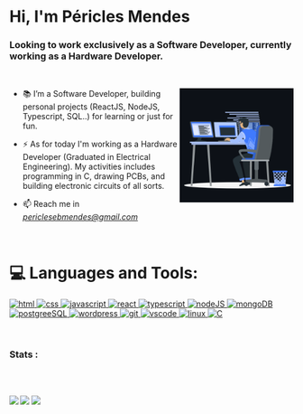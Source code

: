 <h1 align="">Hi, I'm Péricles Mendes</h1>
<h3 align="">Looking to work exclusively as a Software Developer, currently working as a Hardware Developer.</h3>
<br>
<p><img align="right" src="https://github.com/periebm/periebm/blob/main/animation_500_kxa883sd.gif" alt="peri-code" width=40% height=40% /></p>

- 📚 I’m a Software Developer, building personal projects (ReactJS, NodeJS, Typescript, SQL..) for learning or just for fun.

- ⚡ As for today I'm working as a Hardware Developer (Graduated in Electrical Engineering). My activities includes programming in C, drawing PCBs,  and building electronic circuits of all sorts.

- 📫 Reach me in *periclesebmendes@gmail.com*

<br>

# 💻 Languages and Tools:
<a href="#"><img src="https://img.icons8.com/color/48/000000/html-5--v1.png" alt="html"/> <img src="https://img.icons8.com/color/48/000000/css3.png" alt="css"/> <img src="https://img.icons8.com/color/48/000000/javascript--v1.png" alt="javascript"/> <img src="https://img.icons8.com/office/48/000000/react.png" alt="react"/> <img width="48" height="48" src="https://img.icons8.com/color/48/typescript.png" alt="typescript"/> <img src="https://img.icons8.com/fluency/48/node-js.png" alt="nodeJS"/> <img height="43" src="https://img.icons8.com/external-tal-revivo-color-tal-revivo/48/external-mongodb-a-cross-platform-document-oriented-database-program-logo-color-tal-revivo.png" alt="mongoDB"/> <img src="https://img.icons8.com/color/48/postgreesql.png" alt="postgreeSQL"/> <!-- <img width="48" height="48" src="https://img.icons8.com/color/48/docker.png" alt="docker"/> <img width="48" height="48" src="https://img.icons8.com/color/48/amazon-web-services.png" alt="amazon-web-services"/> --> <img src="https://img.icons8.com/fluency/48/000000/wordpress.png" alt="wordpress"/> <img src="https://img.icons8.com/color/48/000000/git.png" alt="git"/> <img src="https://img.icons8.com/color/48/000000/visual-studio-code-2019.png" alt="vscode"/> <img src="https://img.icons8.com/color/48/000000/linux.png" alt="linux"/> <img src="https://img.icons8.com/color/48/000000/c-programming.png" alt="C"/> </a>


<br>

<h3>Stats :</h3>

<div>
<img src="https://github-readme-stats.vercel.app/api?username=periebm&show_icons=true&locale=en&bg_color=0d1117&text_color=ffffff&icon_color=2E7AE3&repo=convoychat&hide=stars" alt="" height="150em"/>
<b>
<img src="https://github-readme-stats.vercel.app/api/top-langs?username=periebm&show_icons=true&locale=en&bg_color=0d1117&text_color=ffffff&layout=compact" alt="" bg_color=#808080 height="150em"/>
</div>
  
 ##
<div> 
   <a href="https://www.linkedin.com/in/pericles-mendes/" target="_blank"><img src="https://img.shields.io/badge/-LinkedIn-%230077B5?style=for-the-badge&logo=linkedin&logoColor=white" target="_blank"></a> 
  <a href="https://instagram.com/periebm" target="_blank"><img src="https://img.shields.io/badge/-Instagram-%23E4405F?style=for-the-badge&logo=instagram&logoColor=white" target="_blank"></a>
  <a href = "mailto:periclesebmendes@gmail.com"><img src="https://img.shields.io/badge/-Gmail-%23333?style=for-the-badge&logo=gmail&logoColor=white" target="_blank"></a>
</div>
